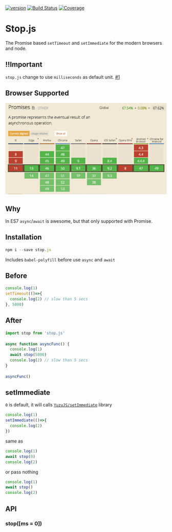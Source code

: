 [![version](https://img.shields.io/npm/v/stop.js.svg?label=version)](https://www.npmjs.org/package/stop.js) [![Build Status](https://img.shields.io/travis/rwu823/stop.js.svg?branch=master)](https://travis-ci.org/rwu823/stop.js/) [![Coverage](https://img.shields.io/coveralls/rwu823/stop.js.svg)](https://coveralls.io/github/rwu823/stop.js)

# Stop.js
The Promise based `setTimeout` and `setImmediate` for the modern browsers and node.

## ‼️Important
`stop.js` change to use `milliseconds` as default unit. [#1](https://github.com/rwu823/stop.js/issues/1)

## Browser Supported

![](https://raw.githubusercontent.com/rwu823/stop.js/master/assets/supported-browsers.png)

## Why
In ES7 `async`/`await` is awesome, but that only supported with Promise.

## Installation
```js
npm i --save stop.js
```

Includes `babel-polyfill` before use `async` and `await`


## Before
```js
console.log(1)
setTimeout(()=>{
  console.log(2) // slow than 5 secs
}, 5000)
```

## After

```js
import stop from 'stop.js'

async function asyncFunc() {
  console.log(1)
  await stop(5000)
  console.log(2) // slow than 5 secs
}

asyncFunc()
```

## setImmediate
`0` is default, it will calls [`YuzuJS/setImmediate`](https://github.com/YuzuJS/setImmediate) library

```js
console.log(1)
setImmediate(()=>{
  console.log(2)
})
```

same as

```js
console.log(1)
await stop(0)
console.log(2)
```

or pass nothing

```js
console.log(1)
await stop()
console.log(2)
```

## API

### stop([ms = 0])

